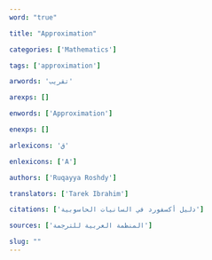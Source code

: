 ```yaml
---
word: "true"

title: "Approximation"

categories: ['Mathematics']

tags: ['approximation']

arwords: 'تقريب'

arexps: []

enwords: ['Approximation']

enexps: []

arlexicons: 'ق'

enlexicons: ['A']

authors: ['Ruqayya Roshdy']

translators: ['Tarek Ibrahim']

citations: ['دليل أكسفورد في السانيات الحاسوبية']

sources: ['المنظمة العربية للترجمة']

slug: ""
---
```

